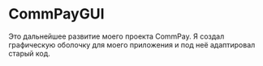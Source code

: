 # CommPayGUI
Это дальнейшее развитие моего проекта CommPay. Я создал графическую оболочку для моего приложения и под неё адаптировал старый код.
